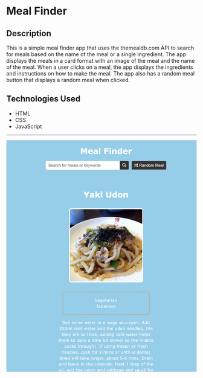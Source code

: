 # Meal Finder

## Description

This is a simple meal finder app that uses the themealdb.com API to search for meals based on the name of the meal or a single ingredient. The app displays the meals in a card format with an image of the meal and the name of the meal. When a user clicks on a meal, the app displays the ingredients and instructions on how to make the meal. The app also has a random meal button that displays a random meal when clicked.

## Technologies Used

- HTML
- CSS
- JavaScript

---

![Meal Finder](assets/picture.png)
